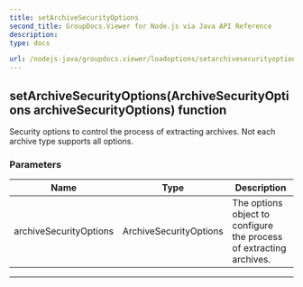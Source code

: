 ```yaml
---
title: setArchiveSecurityOptions
second_title: GroupDocs.Viewer for Node.js via Java API Reference
description: 
type: docs

url: /nodejs-java/groupdocs.viewer/loadoptions/setarchivesecurityoptions/
---
```


## setArchiveSecurityOptions(ArchiveSecurityOptions archiveSecurityOptions)  function

 Security options to control the process of extracting archives. Not each archive type supports all options.
 

### Parameters

| Name | Type | Description |
| --- | --- | --- |
| archiveSecurityOptions | ArchiveSecurityOptions | The options object to configure the process of extracting archives. |


---


